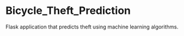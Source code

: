 # Bicycle_Theft_Prediction
Flask application that predicts theft using machine learning algorithms.
